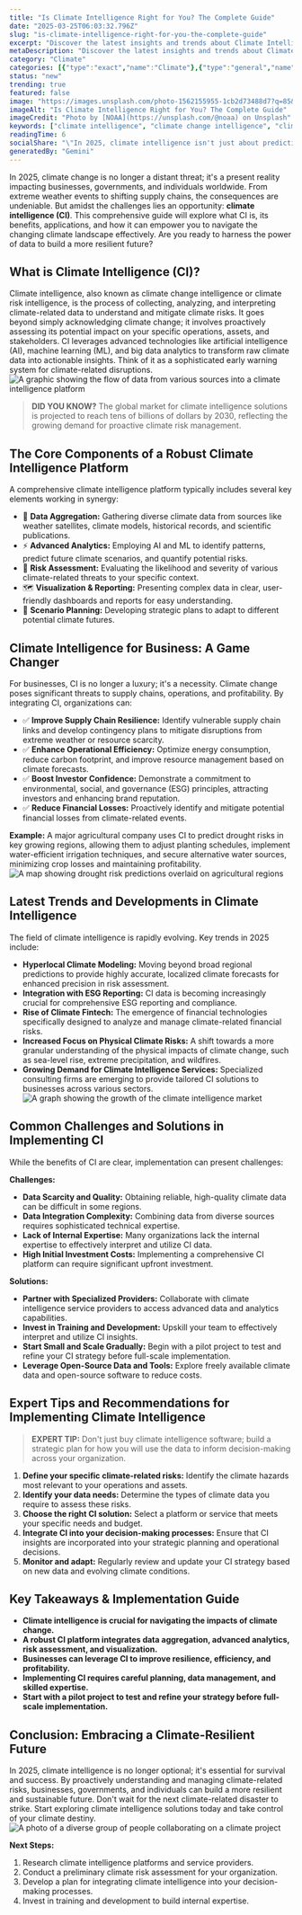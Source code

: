 ```yaml
---
title: "Is Climate Intelligence Right for You? The Complete Guide"
date: "2025-03-25T06:03:32.796Z"
slug: "is-climate-intelligence-right-for-you-the-complete-guide"
excerpt: "Discover the latest insights and trends about Climate Intelligence. This comprehensive guide covers everything you need to know about Climate Intelligence in 2025."
metaDescription: "Discover the latest insights and trends about Climate Intelligence. This comprehensive guide covers everything you need to know about Climate Intelligence ..."
category: "Climate"
categories: [{"type":"exact","name":"Climate"},{"type":"general","name":"Data Science"},{"type":"medium","name":"Machine Learning"},{"type":"specific","name":"Predictive Modeling"},{"type":"niche","name":"Time Series Analysis"}]
status: "new"
trending: true
featured: false
image: "https://images.unsplash.com/photo-1562155955-1cb2d73488d7?q=85&w=1200&fit=max&fm=webp&auto=compress"
imageAlt: "Is Climate Intelligence Right for You? The Complete Guide"
imageCredit: "Photo by [NOAA](https://unsplash.com/@noaa) on Unsplash"
keywords: ["climate intelligence", "climate change intelligence", "climate risk intelligence", "climate data analytics", "buy climate intelligence software", "climate intelligence platform", "climate intelligence services", "what is climate intelligence", "climate intelligence for business", "climate intelligence solutions"]
readingTime: 6
socialShare: "\"In 2025, climate intelligence isn't just about predicting the future – it's about shaping it.  Proactive climate risk management isn't a cost; it's an investment in resilience.\""
generatedBy: "Gemini"
---
```




In 2025, climate change is no longer a distant threat; it's a present reality impacting businesses, governments, and individuals worldwide.  From extreme weather events to shifting supply chains, the consequences are undeniable.  But amidst the challenges lies an opportunity: **climate intelligence (CI)**. This comprehensive guide will explore what CI is, its benefits, applications, and how it can empower you to navigate the changing climate landscape effectively.  Are you ready to harness the power of data to build a more resilient future?

## What is Climate Intelligence (CI)?

Climate intelligence, also known as climate change intelligence or climate risk intelligence, is the process of collecting, analyzing, and interpreting climate-related data to understand and mitigate climate risks.  It goes beyond simply acknowledging climate change; it involves proactively assessing its potential impact on your specific operations, assets, and stakeholders.  CI leverages advanced technologies like artificial intelligence (AI), machine learning (ML), and big data analytics to transform raw climate data into actionable insights.  Think of it as a sophisticated early warning system for climate-related disruptions. ![A graphic showing the flow of data from various sources into a climate intelligence platform](https://images.unsplash.com/photo-1552799446-159ba9523315?q=85&w=1200&fit=max&fm=webp&auto=compress)

> **DID YOU KNOW?** The global market for climate intelligence solutions is projected to reach tens of billions of dollars by 2030, reflecting the growing demand for proactive climate risk management.

##  The Core Components of a Robust Climate Intelligence Platform

A comprehensive climate intelligence platform typically includes several key elements working in synergy:

* 🔑 **Data Aggregation:** Gathering diverse climate data from sources like weather satellites, climate models, historical records, and scientific publications.
* ⚡ **Advanced Analytics:** Employing AI and ML to identify patterns, predict future climate scenarios, and quantify potential risks.
* 🎯 **Risk Assessment:** Evaluating the likelihood and severity of various climate-related threats to your specific context.
* 🗺️ **Visualization & Reporting:** Presenting complex data in clear, user-friendly dashboards and reports for easy understanding.
* 🤝 **Scenario Planning:** Developing strategic plans to adapt to different potential climate futures.

## Climate Intelligence for Business:  A Game Changer

For businesses, CI is no longer a luxury; it's a necessity.  Climate change poses significant threats to supply chains, operations, and profitability.  By integrating CI, organizations can:

* ✅ **Improve Supply Chain Resilience:** Identify vulnerable supply chain links and develop contingency plans to mitigate disruptions from extreme weather or resource scarcity.
* ✅ **Enhance Operational Efficiency:** Optimize energy consumption, reduce carbon footprint, and improve resource management based on climate forecasts.
* ✅ **Boost Investor Confidence:** Demonstrate a commitment to environmental, social, and governance (ESG) principles, attracting investors and enhancing brand reputation.
* ✅ **Reduce Financial Losses:** Proactively identify and mitigate potential financial losses from climate-related events.

**Example:** A major agricultural company uses CI to predict drought risks in key growing regions, allowing them to adjust planting schedules, implement water-efficient irrigation techniques, and secure alternative water sources, minimizing crop losses and maintaining profitability. ![A map showing drought risk predictions overlaid on agricultural regions](https://images.unsplash.com/photo-1562155955-1cb2d73488d7?q=85&w=1200&fit=max&fm=webp&auto=compress)

## Latest Trends and Developments in Climate Intelligence

The field of climate intelligence is rapidly evolving.  Key trends in 2025 include:

* **Hyperlocal Climate Modeling:** Moving beyond broad regional predictions to provide highly accurate, localized climate forecasts for enhanced precision in risk assessment.
* **Integration with ESG Reporting:** CI data is becoming increasingly crucial for comprehensive ESG reporting and compliance.
* **Rise of Climate Fintech:**  The emergence of financial technologies specifically designed to analyze and manage climate-related financial risks.
* **Increased Focus on Physical Climate Risks:**  A shift towards a more granular understanding of the physical impacts of climate change, such as sea-level rise, extreme precipitation, and wildfires.
* **Growing Demand for Climate Intelligence Services:** Specialized consulting firms are emerging to provide tailored CI solutions to businesses across various sectors. ![A graph showing the growth of the climate intelligence market](https://images.unsplash.com/photo-1579003593419-98f949b9398f?q=85&w=1200&fit=max&fm=webp&auto=compress)

## Common Challenges and Solutions in Implementing CI

While the benefits of CI are clear, implementation can present challenges:

**Challenges:**

* **Data Scarcity and Quality:** Obtaining reliable, high-quality climate data can be difficult in some regions.
* **Data Integration Complexity:** Combining data from diverse sources requires sophisticated technical expertise.
* **Lack of Internal Expertise:** Many organizations lack the internal expertise to effectively interpret and utilize CI data.
* **High Initial Investment Costs:** Implementing a comprehensive CI platform can require significant upfront investment.

**Solutions:**

* **Partner with Specialized Providers:** Collaborate with climate intelligence service providers to access advanced data and analytics capabilities.
* **Invest in Training and Development:**  Upskill your team to effectively interpret and utilize CI insights.
* **Start Small and Scale Gradually:** Begin with a pilot project to test and refine your CI strategy before full-scale implementation.
* **Leverage Open-Source Data and Tools:** Explore freely available climate data and open-source software to reduce costs.

## Expert Tips and Recommendations for Implementing Climate Intelligence

> **EXPERT TIP:**  Don't just buy climate intelligence software; build a strategic plan for how you will use the data to inform decision-making across your organization.

1. **Define your specific climate-related risks:**  Identify the climate hazards most relevant to your operations and assets.
2. **Identify your data needs:** Determine the types of climate data you require to assess these risks.
3. **Choose the right CI solution:** Select a platform or service that meets your specific needs and budget.
4. **Integrate CI into your decision-making processes:** Ensure that CI insights are incorporated into your strategic planning and operational decisions.
5. **Monitor and adapt:** Regularly review and update your CI strategy based on new data and evolving climate conditions.

## Key Takeaways & Implementation Guide

* **Climate intelligence is crucial for navigating the impacts of climate change.**
* **A robust CI platform integrates data aggregation, advanced analytics, risk assessment, and visualization.**
* **Businesses can leverage CI to improve resilience, efficiency, and profitability.**
* **Implementing CI requires careful planning, data management, and skilled expertise.**
* **Start with a pilot project to test and refine your strategy before full-scale implementation.**

## Conclusion: Embracing a Climate-Resilient Future

In 2025, climate intelligence is no longer optional; it's essential for survival and success. By proactively understanding and managing climate-related risks, businesses, governments, and individuals can build a more resilient and sustainable future.  Don't wait for the next climate-related disaster to strike.  Start exploring climate intelligence solutions today and take control of your climate destiny.  ![A photo of a diverse group of people collaborating on a climate project](https://images.unsplash.com/photo-1616164744857-1439f3dd5687?q=85&w=1200&fit=max&fm=webp&auto=compress)

**Next Steps:**

1. Research climate intelligence platforms and service providers.
2. Conduct a preliminary climate risk assessment for your organization.
3. Develop a plan for integrating climate intelligence into your decision-making processes.
4.  Invest in training and development to build internal expertise.

